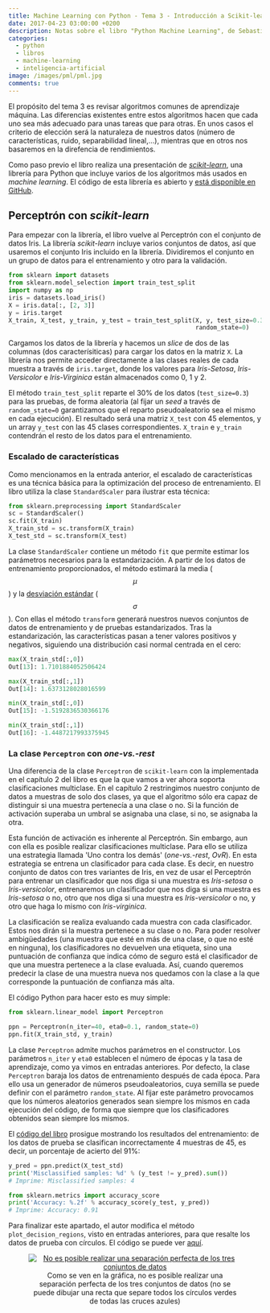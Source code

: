 ```yaml
---
title: Machine Learning con Python - Tema 3 - Introducción a Scikit-learn
date: 2017-04-23 03:00:00 +0200
description: Notas sobre el libro "Python Machine Learning", de Sebastian Raschka
categories:
  - python
  - libros
  - machine-learning
  - inteligencia-artificial
image: /images/pml/pml.jpg
comments: true
---
```


El propósito del tema 3 es revisar algoritmos comunes de aprendizaje máquina. Las diferencias existentes entre estos algoritmos hacen que cada uno sea más adecuado para unas tareas que para otras. En unos casos el criterio de elección será la naturaleza de nuestros datos (número de características, ruido, separabilidad lineal,...), mientras que en otros nos basaremos en la direfencia de rendimientos.

Como paso previo el libro realiza una presentación de [_scikit-learn_](http://scikit-learn.org/stable/index.html), una librería para Python que incluye varios de los algoritmos más usados en _machine learning_. El código de esta librería es abierto y [está disponible en GitHub](https://github.com/scikit-learn/scikit-learn).

## Perceptrón con _scikit-learn_

Para empezar con la librería, el libro vuelve al Perceptrón con el conjunto de datos Iris. La librería _scikit-learn_ incluye varios conjuntos de datos, así que usaremos el conjunto Iris incluido en la librería. Dividiremos el conjunto en un grupo de datos para el entrenamiento y otro para la validación.


```python
from sklearn import datasets
from sklearn.model_selection import train_test_split
import numpy as np
iris = datasets.load_iris()
X = iris.data[:, [2, 3]]
y = iris.target
X_train, X_test, y_train, y_test = train_test_split(X, y, test_size=0.3,
                                                    random_state=0)
```

Cargamos los datos de la librería y hacemos un _slice_ de dos de las columnas (dos caracterísiticas) para cargar los datos en la matriz `X`. La librería nos permite acceder directamente a las clases reales de cada muestra a través de `iris.target`, donde los valores para _Iris-Setosa_, _Iris-Versicolor_ e _Iris-Virginica_ están almacenados como 0, 1 y 2.  

El método `train_test_split` reparte el 30% de los datos (`test_size=0.3`) para las pruebas, de forma aleatoria (al fijar un _seed_ a través de `random_state=0` garantizamos que el reparto pseudoaleatorio sea el mismo en cada ejecución). El resultado será una matriz `X_test` con 45 elementos, y un array `y_test` con las 45 clases correspondientes. `X_train` e `y_train` contendrán el resto de los datos para el entrenamiento.

### Escalado de características

Como mencionamos en la entrada anterior, el escalado de características es una técnica básica para la optimización del proceso de entrenamiento. El libro utiliza la clase `StandardScaler` para ilustrar esta técnica:


```python
from sklearn.preprocessing import StandardScaler
sc = StandardScaler()
sc.fit(X_train)
X_train_std = sc.transform(X_train)
X_test_std = sc.transform(X_test)
```

La clase `StandardScaler` contiene un método `fit` que permite estimar los parámetros necesarios para la estandarización. A partir de los datos de entrenamiento proporcionados, el método estimará la media ($$\mu$$) y la [desviación estándar](https://es.wikipedia.org/wiki/Desviaci%C3%B3n_t%C3%ADpica) ($$\sigma$$). Con ellas el método `transform` generará nuestros nuevos conjuntos de datos de entrenamiento y de pruebas estandarizados. Tras la estandarización, las características pasan a tener valores positivos y negativos, siguiendo una distribución casi normal centrada en el cero:

```python
max(X_train_std[:,0])
Out[13]: 1.7101884052506424

max(X_train_std[:,1])
Out[14]: 1.6373128028016599

min(X_train_std[:,0])
Out[15]: -1.5192836530366176

min(X_train_std[:,1])
Out[16]: -1.4487217993375945
```

### La clase `Perceptron` con _one-vs.-rest_

Una diferencia de la clase `Perceptron` de `scikit-learn` con la implementada en el capítulo 2 del libro es que la que vamos a ver ahora soporta clasificaciones multiclase. En el capítulo 2 restringimos nuestro conjunto de datos a muestras de solo dos clases, ya que el algoritmo sólo era capaz de distinguir si una muestra pertenecía a una clase o no. Si la función de activación superaba un umbral se asignaba una clase, si no, se asignaba la otra.

Esta función de activación es inherente al Perceptrón. Sin embargo, aun con ella es posible realizar clasificaciones multiclase. Para ello se utiliza una estrategia llamada 'Uno contra los demás' (_one-vs.-rest_, _OvR_). En esta estrategia se entrena un clasificador para cada clase. Es decir, en nuestro conjunto de datos con tres variantes de Iris, en vez de usar el Perceptrón para entrenar un clasificador que nos diga si una muestra es _Iris-setosa_ o _Iris-versicolor_, entrenaremos un clasificador que nos diga si una muestra es _Iris-setosa_ o no, otro que nos diga si una muestra es _Iris-versicolor_ o no, y otro que haga lo mismo con _Iris-virginica_. 

La clasificación se realiza evaluando cada muestra con cada clasificador. Estos nos dirán si la muestra pertenece a su clase o no. Para poder resolver ambigüedades (una muestra que esté en más de una clase, o que no esté en ninguna), los clasificadores no devuelven una etiqueta, sino una puntuación de confianza que indica cómo de seguro está el clasificador de que una muestra pertenece a la clase evaluada. Así, cuando queremos predecir la clase de una muestra nueva nos quedamos con la clase a la que corresponde la puntuación de confianza más alta.

El código Python para hacer esto es muy simple:
```python
from sklearn.linear_model import Perceptron

ppn = Perceptron(n_iter=40, eta0=0.1, random_state=0)
ppn.fit(X_train_std, y_train)
```

La clase `Perceptron` admite muchos parámetros en el constructor. Los parámetros `n_iter` y `eta0` establecen el número de épocas y la tasa de aprendizaje, como ya vimos en entradas anteriores. Por defecto, la clase `Perceptron` baraja los datos de entrenamiento después de cada época. Para ello usa un generador de números pseudoaleatorios, cuya semilla se puede definir con el parámetro `random_state`. Al fijar este parámetro provocamos que los números aleatorios generados sean siempre los mismos en cada ejecución del código, de forma que siempre que los clasificadores obtenidos sean siempre los mismos.

El [código del libro](https://github.com/rasbt/python-machine-learning-book/blob/master/code/ch03/ch03.ipynb) prosigue mostrando los resultados del entrenamiento: de los datos de prueba se clasifican incorrectamente 4 muestras de 45, es decir, un porcentaje de acierto del 91%:

```python
y_pred = ppn.predict(X_test_std)
print('Misclassified samples: %d' % (y_test != y_pred).sum())
# Imprime: Misclassified samples: 4

from sklearn.metrics import accuracy_score
print('Accuracy: %.2f' % accuracy_score(y_test, y_pred))
# Imprime: Accuracy: 0.91
```

Para finalizar este apartado, el autor modifica el método `plot_decision_regions`, visto en entradas anteriores, para que resalte los datos de prueba con círculos. El código se puede ver [aquí](https://github.com/rasbt/python-machine-learning-book/blob/master/code/ch03/ch03.ipynb).

<div style="text-align:center">
    <figure>
        <a href="https://github.com/rasbt/python-machine-learning-book/blob/master/code/ch03/images/03_01.png">
        <img alt="No es posible realizar una separación perfecta de los tres conjuntos de datos" src ="https://raw.githubusercontent.com/rasbt/python-machine-learning-book/master/code/ch03/images/03_01.png" /></a>
        <figcaption>Como se ven en la gráfica, no es posible realizar una separación perfecta de los tres conjuntos de datos (no se puede dibujar una recta que separe todos los círculos verdes de todas las cruces azules)</figcaption>
    </figure>
</div>